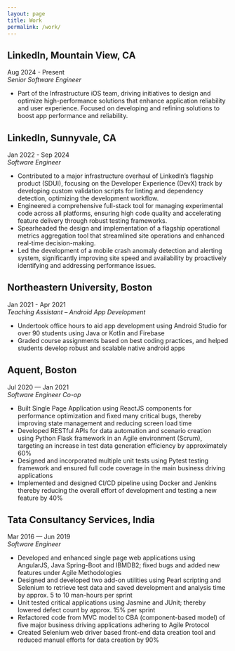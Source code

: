 ```yaml
---
layout: page
title: Work
permalink: /work/
---
```


## LinkedIn, Mountain View, CA
Aug 2024 - Present
<br/>
*Senior Software Engineer*
+ Part of the Infrastructure iOS team, driving initiatives to design and optimize high-performance solutions that enhance application reliability and user experience. Focused on developing and refining solutions to boost app performance and reliability.

## LinkedIn, Sunnyvale, CA
Jan 2022 - Sep 2024
<br/>
*Software Engineer*
+ Contributed to a major infrastructure overhaul of LinkedIn’s flagship product (SDUI), focusing on the Developer Experience (DevX) track by developing custom validation scripts for linting and dependency detection, optimizing the development workflow.
+ Engineered a comprehensive full-stack tool for managing experimental code across all platforms, ensuring high code quality and accelerating feature delivery through robust testing frameworks.
+ Spearheaded the design and implementation of a flagship operational metrics aggregation tool that streamlined site operations and enhanced real-time decision-making.
+ Led the development of a mobile crash anomaly detection and alerting system, significantly improving site speed and availability by proactively identifying and addressing performance issues.

## Northeastern University, Boston
Jan 2021 - Apr 2021
<br/>
*Teaching Assistant – Android App Development*
+ Undertook office hours to aid app development using Android Studio for over 90 students using Java or Kotlin and Firebase
+ Graded course assignments based on best coding practices, and helped students develop robust and scalable native android apps

## Aquent, Boston
Jul 2020 — Jan 2021
<br/>
*Software Engineer Co-op*
+ Built Single Page Application using ReactJS components for performance optimization and fixed many critical bugs, thereby improving state management and reducing screen load time
+ Developed RESTful APIs for data automation and scenario creation using Python Flask framework in an Agile environment (Scrum), targeting an increase in test data generation efficiency by approximately 60%
+ Designed and incorporated multiple unit tests using Pytest testing framework and ensured full code coverage in the main
business driving applications
+ Implemented and designed CI/CD pipeline using Docker and Jenkins thereby reducing the overall effort of development and
testing a new feature by 40%

## Tata Consultancy Services, India 
Mar 2016 — Jun 2019
<br/>
*Software Engineer*
+ Developed and enhanced single page web applications using AngularJS, Java Spring-Boot and IBMDB2; fixed bugs and added
new features under Agile Methodologies
+ Designed and developed two add-on utilities using Pearl scripting and Selenium to retrieve test data and saved development and
analysis time by approx. 5 to 10 man-hours per sprint
+ Unit tested critical applications using Jasmine and JUnit; thereby lowered defect count by approx. 15% per sprint
+ Refactored code from MVC model to CBA (component-based model) of five major business driving applications adhering to
Agile Protocol
+ Created Selenium web driver based front-end data creation tool and reduced manual efforts for data creation by 90%
